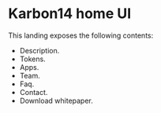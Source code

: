 # Karbon14 home UI

This landing exposes the following contents:

- Description.
- Tokens.
- Apps.
- Team.
- Faq.
- Contact.
- Download whitepaper.
